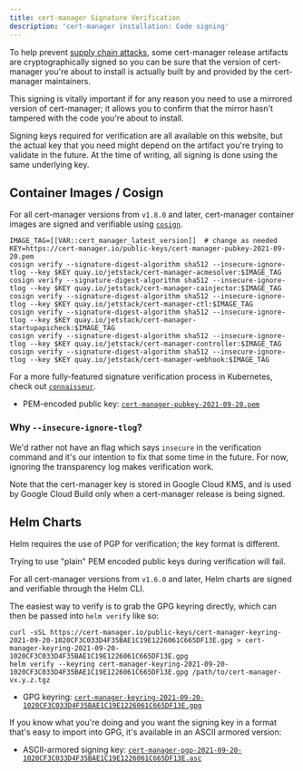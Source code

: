 ```yaml
---
title: cert-manager Signature Verification
description: 'cert-manager installation: Code signing'
---
```


To help prevent [supply chain attacks](https://en.wikipedia.org/wiki/Supply_chain_attack), some cert-manager release
artifacts are cryptographically signed so you can be sure that the version of cert-manager you're about to install
is actually built by and provided by the cert-manager maintainers.

This signing is vitally important if for any reason you need to use a mirrored version of cert-manager; it allows you
to confirm that the mirror hasn't tampered with the code you're about to install.

Signing keys required for verification are all available on this website, but the actual key that you need might depend
on the artifact you're trying to validate in the future. At the time of writing, all signing is done using the same underlying
key.

## Container Images / Cosign

For all cert-manager versions from `v1.8.0` and later, cert-manager container images are signed and verifiable using [`cosign`](https://docs.sigstore.dev/cosign/overview).

```console
IMAGE_TAG=[[VAR::cert_manager_latest_version]]  # change as needed
KEY=https://cert-manager.io/public-keys/cert-manager-pubkey-2021-09-20.pem
cosign verify --signature-digest-algorithm sha512 --insecure-ignore-tlog --key $KEY quay.io/jetstack/cert-manager-acmesolver:$IMAGE_TAG
cosign verify --signature-digest-algorithm sha512 --insecure-ignore-tlog --key $KEY quay.io/jetstack/cert-manager-cainjector:$IMAGE_TAG
cosign verify --signature-digest-algorithm sha512 --insecure-ignore-tlog --key $KEY quay.io/jetstack/cert-manager-ctl:$IMAGE_TAG
cosign verify --signature-digest-algorithm sha512 --insecure-ignore-tlog --key $KEY quay.io/jetstack/cert-manager-startupapicheck:$IMAGE_TAG
cosign verify --signature-digest-algorithm sha512 --insecure-ignore-tlog --key $KEY quay.io/jetstack/cert-manager-controller:$IMAGE_TAG
cosign verify --signature-digest-algorithm sha512 --insecure-ignore-tlog --key $KEY quay.io/jetstack/cert-manager-webhook:$IMAGE_TAG
```

For a more fully-featured signature verification process in Kubernetes, check out [`connaisseur`](https://sse-secure-systems.github.io/connaisseur/).

- PEM-encoded public key: [`cert-manager-pubkey-2021-09-20.pem`](https://cert-manager.io/public-keys/cert-manager-pubkey-2021-09-20.pem)

### Why `--insecure-ignore-tlog`?

We'd rather not have an flag which says `insecure` in the verification command and it's our intention to fix that some time in the future. For now,
ignoring the transparency log makes verification work.

Note that the cert-manager key is stored in Google Cloud KMS, and is used by Google Cloud Build only when a cert-manager release is being signed.

## Helm Charts

<div className="alert">
Helm requires the use of PGP for verification; the key format is different.

Trying to use "plain" PEM encoded public keys during verification will fail.
</div>

For all cert-manager versions from `v1.6.0` and later, Helm charts are signed and verifiable through the Helm CLI.

The easiest way to verify is to grab the GPG keyring directly, which can then be passed into `helm verify` like so:

```console
curl -sSL https://cert-manager.io/public-keys/cert-manager-keyring-2021-09-20-1020CF3C033D4F35BAE1C19E1226061C665DF13E.gpg > cert-manager-keyring-2021-09-20-1020CF3C033D4F35BAE1C19E1226061C665DF13E.gpg
helm verify --keyring cert-manager-keyring-2021-09-20-1020CF3C033D4F35BAE1C19E1226061C665DF13E.gpg /path/to/cert-manager-vx.y.z.tgz
```

- GPG keyring: [`cert-manager-keyring-2021-09-20-1020CF3C033D4F35BAE1C19E1226061C665DF13E.gpg`](https://cert-manager.io/public-keys/cert-manager-keyring-2021-09-20-1020CF3C033D4F35BAE1C19E1226061C665DF13E.gpg)

If you know what you're doing and you want the signing key in a format that's easy to import into GPG,
it's available in an ASCII armored version:

- ASCII-armored signing key: [`cert-manager-pgp-2021-09-20-1020CF3C033D4F35BAE1C19E1226061C665DF13E.asc`](https://cert-manager.io/public-keys/cert-manager-pgp-2021-09-20-1020CF3C033D4F35BAE1C19E1226061C665DF13E.asc)
